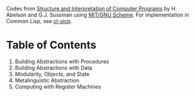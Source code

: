 Codes from [Structure and Interpretation of Computer Programs](http://mitpress.mit.edu/sicp/) by H. Abelson and G.J. Sussman using [MIT/GNU Scheme](http://www.gnu.org/software/mit-scheme/). For implementation in Common Lisp, see [cl-sicp](https://github.com/cbpark/cl-sicp).

Table of Contents
========================

1. Building Abstractions with Procedures
2. Building Abstractions with Data
3. Modularity, Objects, and State
4. Metalinguistic Abstraction
5. Computing with Register Machines
